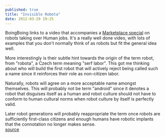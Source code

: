 ```yaml
---
published: true
title: "Invisible Robota"
date: 2012-03-29 19:25
---
```

BoingBoing links to a video that accompanies a [Marketplace special](http://www.marketplace.org/robots-ate-my-job) on robots taking over Human jobs. It&apos;s a really well done video, with lots of examples that you don&apos;t normally think of as robots but fit the general idea well.

More interestingly is their subtle hint towards the origin of the term robot, from &quot;robota&quot;, a Czech term meaning &quot;serf labor&quot;. This got me thinking about who will build the first robot that will actively reject being called such a name since it reinforces their role as non-citizen labor.

Naturally, robots will agree on a more acceptable name amongst themselves. This will probably not be term &quot;android&quot; since it denotes a robot that disguises itself as a human and robot culture should not have to conform to human cultural norms when robot culture by itself is perfectly valid.

Later robot generations will probably reappropriate the term once robots are sufficiently first-class citizens and enough humans have robotic implants that the connotation no longer makes sense. 
<br /><a href="http://boingboing.net/2012/03/29/invisible-robota-the-robots-w.html">source</a>
